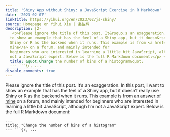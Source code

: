 ```yaml
---
title: 'Shiny App without Shiny: a JavaScript Exercise in R Markdown'
date: '2023-02-07'
linkTitle: https://yihui.org/en/2023/02/js-shiny/
source: Homepage on Yihui Xie | 谢益辉
description: |2-
   <p>Please ignore the title of this post. It&rsquo;s an exaggeration. In this post, I want
  to show an example that has the feel of a Shiny app, but it doesn&rsquo;t really use
  Shiny or R as the backend when it runs. This example is from <a href="https://d.cosx.org/d/423312/12">an answer of
  mine</a> on a forum, and mainly intended for
  beginners who are interested in learning a little bit JavaScript, although I&rsquo;m
  not a JavaScript expert. Below is the full R Markdown document:</p> <pre><code class="language-markdown">---
  title: &quot;Change the number of bins of a histogram&quot;
  --- ```{r, ...
disable_comments: true
---
```

 <p>Please ignore the title of this post. It&rsquo;s an exaggeration. In this post, I want
to show an example that has the feel of a Shiny app, but it doesn&rsquo;t really use
Shiny or R as the backend when it runs. This example is from <a href="https://d.cosx.org/d/423312/12">an answer of
mine</a> on a forum, and mainly intended for
beginners who are interested in learning a little bit JavaScript, although I&rsquo;m
not a JavaScript expert. Below is the full R Markdown document:</p> <pre><code class="language-markdown">---
title: &quot;Change the number of bins of a histogram&quot;
--- ```{r, ...